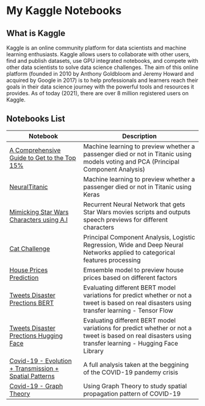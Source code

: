 # My Kaggle Notebooks

## What is Kaggle

Kaggle is an online community platform for data scientists and machine learning enthusiasts. Kaggle allows users to collaborate with other users, find and publish datasets, use GPU integrated notebooks, and compete with other data scientists to solve data science challenges. The aim of this online platform (founded in 2010 by Anthony Goldbloom and Jeremy Howard and acquired by Google in 2017)  is to help professionals and learners reach their goals in their data science journey with the powerful tools and resources it provides. As of today (2021), there are over 8 million registered users on Kaggle.

## Notebooks List

| Notebook | Description |
| --- | --- |
| [A Comprehensive Guide to Get to the Top 15%](https://www.kaggle.com/code/guidant/a-comprehensive-guide-to-get-to-the-top-15) | Machine learning to preview whether a passenger died or not in Titanic using models voting and PCA (Principal Component Analysis) |
| [NeuralTitanic](https://www.kaggle.com/code/guidant/neuraltitanic-a-keras-neural-networks-guide) | Machine learning to preview whether a passenger died or not in Titanic using Keras |
| [Mimicking Star Wars Characters using A.I](https://www.kaggle.com/code/guidant/mimicking-star-wars-characters-using-a-i-rnn) | Recurrent Neural Network that gets Star Wars movies scripts and outputs speech previews for different characters |
| [Cat Challenge](https://www.kaggle.com/code/guidant/workflow-guide-pca-logistic-wide-and-deep-nn) | Principal Component Analysis, Logistic Regression, Wide and Deep Neural Networks applied to categorical features processing |
| [House Prices Prediction](https://www.kaggle.com/code/guidant/top20-houseprices-eda-outlierremoval-enet-automl) | Emsemble model to preview house prices based on different factors |
| [Tweets Disaster Prections BERT](https://www.kaggle.com/code/guidant/disastersnlp-benchmarking-tfhub-bert-variations) | Evaluating different BERT model variations for predict whether or not a tweet is based on real disasters using transfer learning - Tensor Flow |
| [Tweets Disaster Prections Hugging Face](https://www.kaggle.com/code/guidant/disastersnlp-benchmarking-tfhub-bert-variations) | Evaluating different BERT model variations for predict whether or not a tweet is based on real disasters using transfer learning - Hugging Face Library |
| [Covid-19 - Evolution + Transmission + Spatial Patterns](https://www.kaggle.com/code/guidant/covid19-evolution-transmission-spatialpatterns) | A full analysis taken at the beggining of the COVID-19 pandemy crisis |
| [Covid-19 - Graph Theory](https://www.kaggle.com/code/guidant/graph-theory-covid-19-spreading-clustering) | Using Graph Theory to study spatial propagation pattern of COVID-19 |

